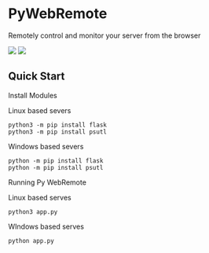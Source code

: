 # PyWebRemote
Remotely control and monitor your server from the browser

![](https://github.com/awesomelewis2007/PyWebRemote/blob/main/Documentation/login.png)
![](https://github.com/awesomelewis2007/PyWebRemote/blob/main/Documentation/admin.png)

## Quick Start
Install Modules

Linux based severs
```
python3 -m pip install flask
python3 -m pip install psutl
```

Windows based severs
```
python -m pip install flask
python -m pip install psutl
```
Running Py WebRemote

Linux based serves
```
python3 app.py
```
WIndows based serves
```
python app.py
```
